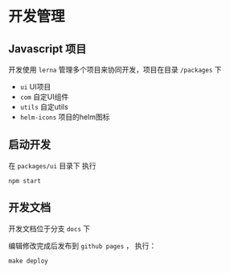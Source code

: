 # 开发管理

## Javascript 项目

开发使用 `lerna` 管理多个项目来协同开发，项目在目录 `/packages` 下

- `ui` UI项目
- `com` 自定UI组件
- `utils` 自定utils
- `helm-icons` 项目的helm图标


## 启动开发

在 `packages/ui` 目录下 执行

```shell
npm start
```


## 开发文档

开发文档位于分支 `docs` 下

编辑修改完成后发布到 `github pages` ， 执行：

``` shell
make deploy
```
